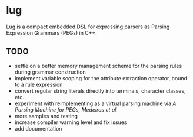 lug
===
Lug is a compact embedded DSL for expressing parsers as Parsing Expression Grammars (PEGs) in C++.

TODO
---
- settle on a better memory management scheme for the parsing rules during grammar construction
- implement variable scoping for the attribute extraction operator, bound to a rule expression
- convert regular string literals directly into terminals, character classes, etc.
- experiment with reimplementing as a virtual parsing machine via *A Parsing Machine for PEGs, Medeiros et al.*
- more samples and testing
- increase compiler warning level and fix issues
- add documentation
